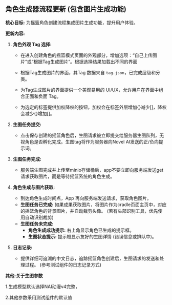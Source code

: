 ## 角色生成器流程更新 (包含图片生成功能)

**核心目标:** 为摇篮角色创建流程集成图片生成功能，提升用户体验。

**更新内容:**

1.  **角色外观 Tag 选择:**
    *   在进入创建角色的摇篮模式页面的外观部分，增加选项：“自己上传图片”或“根据Tag生成图片”。根据选择结果加载出不同的界面
    *   根据Tag生成图片的界面，其Tag 数据来自 `tag.json`，已完成层级和分类。
    *   为Tag生成图片的界面提供一个美观易用的 UI/UX，允许用户在界面中组合正面和负面 Tag。
 
    *   为选定的标签提供加权降权的按钮，加权会在标签外层增加{}减少[]，降权会减少{}增加[]。




2.  **生图任务提交:**
    *   点击保存创建的摇篮角色后，生图请求被立即提交给服务器生图队列，无视角色是否孵化完成。生图tag将作为服务器向Novel AI发送的正/负向提示词。
3.  **生图任务完成:**
    *   服务端生图完成并上传至minio存储桶后，app不要立即向服务端发送get请求获取图片，而是等待摇篮系统的角色生成。
4.  **角色生成与图片获取:**
    *   到达角色生成时间点，App 再向服务端发送请求，获取角色图片。
    *   **生图任务已完成:** 如果成果获取图片，将图片作为cradle页面主页中，对应的摇篮角色的背景图片，并自动裁剪头像。 (若有头部识别工具，优先使用自动识别裁剪)
    *   **生图任务未完成:**
        *   **角色生成成功提示:** 右上角显示角色已生成的提示框。
        *   **生图状态提示:** 提示框显示友好的生图详情 (错误信息或排队中)。
5.  **日志记录:**
    *   提供详细可追溯的中文日志，追踪摇篮角色创建后，生图请求的发送和处理过程。 (参考测试组件的日志记录方式)

**其他:关于生图参数**

1.生成模型默认选择NAI动漫v4完整，

2.其他参数采用测试组件的默认值
